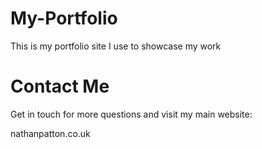 # My-Portfolio
This is my portfolio site I use to showcase my work


# Contact Me
Get in touch for more questions and visit my main website:

nathanpatton.co.uk
